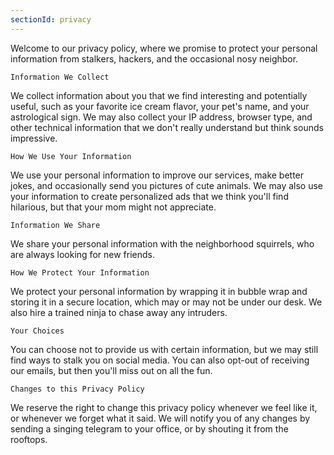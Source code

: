 ```yaml
---
sectionId: privacy
---
```


Welcome to our privacy policy, where we promise to protect your personal information from stalkers, hackers, and the occasional nosy neighbor.

    Information We Collect

We collect information about you that we find interesting and potentially useful, such as your favorite ice cream flavor, your pet's name, and your astrological sign. We may also collect your IP address, browser type, and other technical information that we don't really understand but think sounds impressive.

    How We Use Your Information

We use your personal information to improve our services, make better jokes, and occasionally send you pictures of cute animals. We may also use your information to create personalized ads that we think you'll find hilarious, but that your mom might not appreciate.

    Information We Share

We share your personal information with the neighborhood squirrels, who are always looking for new friends.

    How We Protect Your Information

We protect your personal information by wrapping it in bubble wrap and storing it in a secure location, which may or may not be under our desk. We also hire a trained ninja to chase away any intruders.

    Your Choices

You can choose not to provide us with certain information, but we may still find ways to stalk you on social media. You can also opt-out of receiving our emails, but then you'll miss out on all the fun.

    Changes to this Privacy Policy

We reserve the right to change this privacy policy whenever we feel like it, or whenever we forget what it said. We will notify you of any changes by sending a singing telegram to your office, or by shouting it from the rooftops.